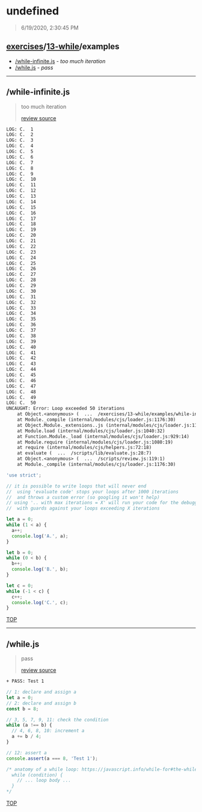 # undefined 

> 6/19/2020, 2:30:45 PM 

## [exercises](../../README.md)/[13-while](../README.md)/examples 

- [/while-infinite.js](#while-infinitejs) - _too much iteration_ 
- [/while.js](#whilejs) - _pass_ 
---

## /while-infinite.js 

> too much iteration 
>
> [review source](../../../exercises/13-while/examples/while-infinite.js)

```txt
LOG: C.  1
LOG: C.  2
LOG: C.  3
LOG: C.  4
LOG: C.  5
LOG: C.  6
LOG: C.  7
LOG: C.  8
LOG: C.  9
LOG: C.  10
LOG: C.  11
LOG: C.  12
LOG: C.  13
LOG: C.  14
LOG: C.  15
LOG: C.  16
LOG: C.  17
LOG: C.  18
LOG: C.  19
LOG: C.  20
LOG: C.  21
LOG: C.  22
LOG: C.  23
LOG: C.  24
LOG: C.  25
LOG: C.  26
LOG: C.  27
LOG: C.  28
LOG: C.  29
LOG: C.  30
LOG: C.  31
LOG: C.  32
LOG: C.  33
LOG: C.  34
LOG: C.  35
LOG: C.  36
LOG: C.  37
LOG: C.  38
LOG: C.  39
LOG: C.  40
LOG: C.  41
LOG: C.  42
LOG: C.  43
LOG: C.  44
LOG: C.  45
LOG: C.  46
LOG: C.  47
LOG: C.  48
LOG: C.  49
LOG: C.  50
UNCAUGHT: Error: Loop exceeded 50 iterations
    at Object.<anonymous> (  ...  /exercises/13-while/examples/while-infinite.js:22:51)
    at Module._compile (internal/modules/cjs/loader.js:1176:30)
    at Object.Module._extensions..js (internal/modules/cjs/loader.js:1196:10)
    at Module.load (internal/modules/cjs/loader.js:1040:32)
    at Function.Module._load (internal/modules/cjs/loader.js:929:14)
    at Module.require (internal/modules/cjs/loader.js:1080:19)
    at require (internal/modules/cjs/helpers.js:72:18)
    at evaluate (  ...  /scripts/lib/evaluate.js:28:7)
    at Object.<anonymous> (  ...  /scripts/review.js:119:1)
    at Module._compile (internal/modules/cjs/loader.js:1176:30) 
```

```js
'use strict';

// it is possible to write loops that will never end
//  using 'evaluate code' stops your loops after 1000 iterations
//  and throws a custom error (so googling it won't help)
// using '.. with max iterations = X' will run your code for the debugger
//  with guards against your loops exceeding X iterations

let a = 0;
while (1 < a) {
  a++;
  console.log('A.', a);
}

let b = 0;
while (0 < b) {
  b++;
  console.log('B.', b);
}

let c = 0;
while (-1 < c) {
  c++;
  console.log('C.', c);
}

```

[TOP](#debuggercises)

---

## /while.js 

> pass 
>
> [review source](../../../exercises/13-while/examples/while.js)

```txt
+ PASS: Test 1
```

```js
// 1: declare and assign a
let a = 0;
// 2: declare and assign b
const b = 8;

// 3, 5, 7, 9, 11: check the condition
while (a !== b) {
  // 4, 6, 8, 10: increment a
  a += b / 4;
}

// 12: assert a
console.assert(a === 8, 'Test 1');

/* anatomy of a while loop: https://javascript.info/while-for#the-while-loop
  while (condition) {
    // ... loop body ...
  }
*/

```

[TOP](#debuggercises)

